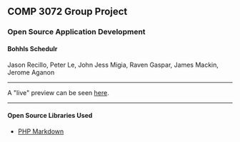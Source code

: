## COMP 3072 Group Project

### Open Source Application Development

#### Bohhls Schedulr

Jason Recillo, Peter Le, John Jess Migia, Raven Gaspar, James Mackin, Jerome Aganon

---

A "live" preview can be seen [here](http://home.jaysan1292.com/jd/3072).

---

#### Open Source Libraries Used

* [PHP Markdown](http://michelf.ca/projects/php-markdown/)
